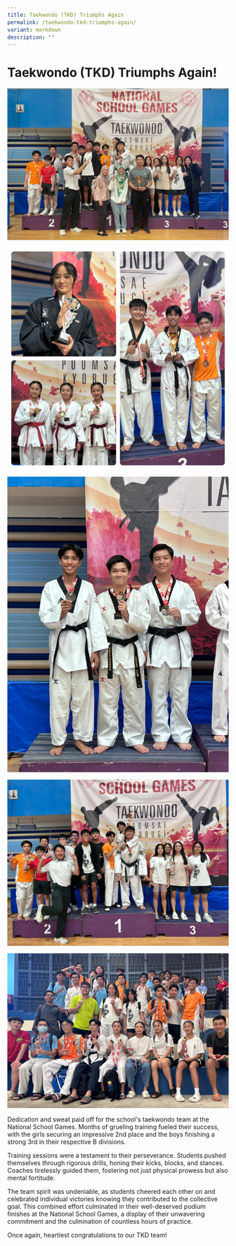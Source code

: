 ```yaml
---
title: Taekwondo (TKD) Triumphs Again
permalink: /taekwondo-tkd-triumphs-again/
variant: markdown
description: ""
---
```

# **Taekwondo (TKD) Triumphs Again!**

![](/images/TKDaward2.jpg)

![](/images/TKDaward3.jpg)

![](/images/TKDaward6.jpg)

![](/images/TKDaward4.jpg)

![](/images/TKDaward5.jpg)

Dedication and sweat paid off for the school's taekwondo team at the National School Games. Months of grueling training fueled their success, with the girls securing an impressive 2nd place and the boys finishing a strong 3rd in their respective B divisions. 

Training sessions were a testament to their perseverance. Students pushed themselves through rigorous drills, honing their kicks, blocks, and stances. Coaches tirelessly guided them, fostering not just physical prowess but also mental fortitude. 

The team spirit was undeniable, as students cheered each other on and celebrated individual victories knowing they contributed to the collective goal. This combined effort culminated in their well-deserved podium finishes at the National School Games, a display of their unwavering commitment and the culmination of countless hours of practice.

Once again, heartiest congratulations to our TKD team!